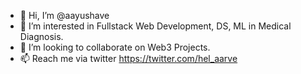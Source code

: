 - 👋 Hi, I’m @aayushave
- 👀 I’m interested in Fullstack Web Development, DS, ML in Medical Diagnosis.
- 💞️ I’m looking to collaborate on Web3 Projects.
- 📫 Reach me via twitter https://twitter.com/hel_aarve

<!---
aayushave/aayushave is a ✨ special ✨ repository because its `README.md` (this file) appears on your GitHub profile.
You can click the Preview link to take a look at your changes.
--->
